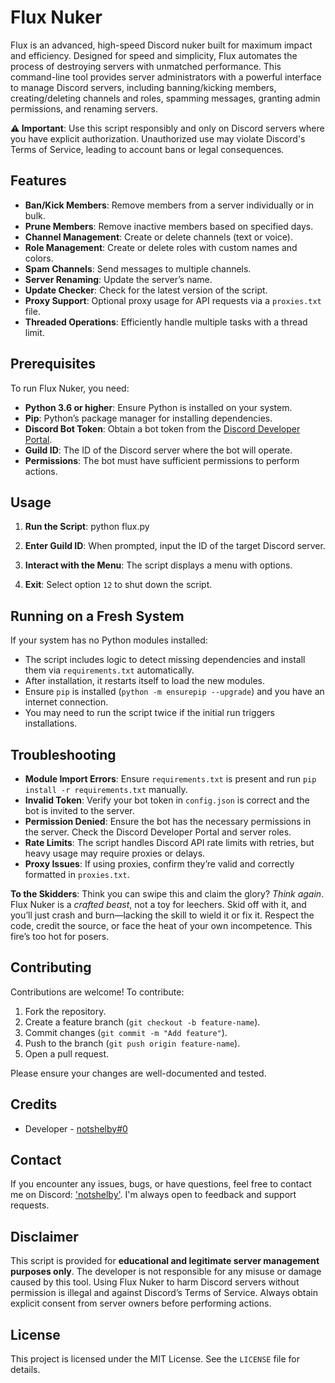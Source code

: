 # Flux Nuker

Flux is an advanced, high-speed Discord nuker built for maximum impact and efficiency. Designed for speed and simplicity, Flux automates the process of destroying servers with unmatched performance. This command-line tool provides server administrators with a powerful interface to manage Discord servers, including banning/kicking members, creating/deleting channels and roles, spamming messages, granting admin permissions, and renaming servers.

**⚠️ Important**: Use this script responsibly and only on Discord servers where you have explicit authorization. Unauthorized use may violate Discord's Terms of Service, leading to account bans or legal consequences.

## Features

- **Ban/Kick Members**: Remove members from a server individually or in bulk.
- **Prune Members**: Remove inactive members based on specified days.
- **Channel Management**: Create or delete channels (text or voice).
- **Role Management**: Create or delete roles with custom names and colors.
- **Spam Channels**: Send messages to multiple channels.
- **Server Renaming**: Update the server’s name.
- **Update Checker**: Check for the latest version of the script.
- **Proxy Support**: Optional proxy usage for API requests via a `proxies.txt` file.
- **Threaded Operations**: Efficiently handle multiple tasks with a thread limit.

## Prerequisites

To run Flux Nuker, you need:
- **Python 3.6 or higher**: Ensure Python is installed on your system.
- **Pip**: Python’s package manager for installing dependencies.
- **Discord Bot Token**: Obtain a bot token from the [Discord Developer Portal](https://discord.com/developers/applications).
- **Guild ID**: The ID of the Discord server where the bot will operate.
- **Permissions**: The bot must have sufficient permissions to perform actions.

## Usage

1. **Run the Script**: python flux.py
   
2. **Enter Guild ID**: When prompted, input the ID of the target Discord server.

3. **Interact with the Menu**: The script displays a menu with options.

4. **Exit**: Select option `12` to shut down the script.

## Running on a Fresh System

If your system has no Python modules installed:
- The script includes logic to detect missing dependencies and install them via `requirements.txt` automatically.
- After installation, it restarts itself to load the new modules.
- Ensure `pip` is installed (`python -m ensurepip --upgrade`) and you have an internet connection.
- You may need to run the script twice if the initial run triggers installations.

## Troubleshooting

- **Module Import Errors**: Ensure `requirements.txt` is present and run `pip install -r requirements.txt` manually.
- **Invalid Token**: Verify your bot token in `config.json` is correct and the bot is invited to the server.
- **Permission Denied**: Ensure the bot has the necessary permissions in the server. Check the Discord Developer Portal and server roles.
- **Rate Limits**: The script handles Discord API rate limits with retries, but heavy usage may require proxies or delays.
- **Proxy Issues**: If using proxies, confirm they’re valid and correctly formatted in `proxies.txt`.

**To the Skidders**: Think you can swipe this and claim the glory? *Think again*. Flux Nuker is a *crafted beast*, not a toy for leechers. Skid off with it, and you’ll just crash and burn—lacking the skill to wield it or fix it. Respect the code, credit the source, or face the heat of your own incompetence. This fire’s too hot for posers.

## Contributing

Contributions are welcome! To contribute:
1. Fork the repository.
2. Create a feature branch (`git checkout -b feature-name`).
3. Commit changes (`git commit -m "Add feature"`).
4. Push to the branch (`git push origin feature-name`).
5. Open a pull request.

Please ensure your changes are well-documented and tested.

## Credits

- Developer - [notshelby#0]("https://github.com/whoshelby/Flux-Nuker")

## Contact
If you encounter any issues, bugs, or have questions, feel free to contact me on Discord: ['notshelby']("https://discord.com/users/452082030180565002"). I'm always open to feedback and support requests.


## Disclaimer

This script is provided for **educational and legitimate server management purposes only**. The developer is not responsible for any misuse or damage caused by this tool. Using Flux Nuker to harm Discord servers without permission is illegal and against Discord’s Terms of Service. Always obtain explicit consent from server owners before performing actions.

## License

This project is licensed under the MIT License. See the `LICENSE` file for details.
